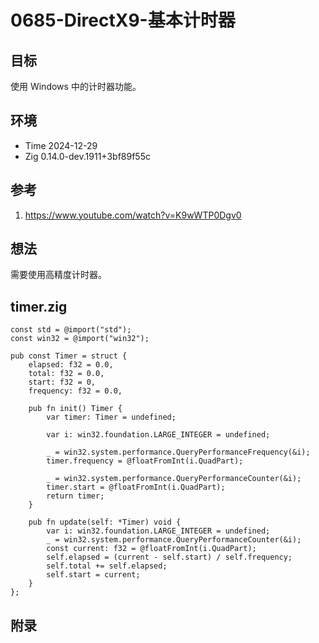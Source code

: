 # 0685-DirectX9-基本计时器

## 目标

使用 Windows 中的计时器功能。

## 环境

- Time 2024-12-29
- Zig 0.14.0-dev.1911+3bf89f55c

## 参考

1. <https://www.youtube.com/watch?v=K9wWTP0Dgv0>

## 想法

需要使用高精度计时器。

## timer.zig

```zig
const std = @import("std");
const win32 = @import("win32");

pub const Timer = struct {
    elapsed: f32 = 0.0,
    total: f32 = 0.0,
    start: f32 = 0,
    frequency: f32 = 0.0,

    pub fn init() Timer {
        var timer: Timer = undefined;

        var i: win32.foundation.LARGE_INTEGER = undefined;

        _ = win32.system.performance.QueryPerformanceFrequency(&i);
        timer.frequency = @floatFromInt(i.QuadPart);

        _ = win32.system.performance.QueryPerformanceCounter(&i);
        timer.start = @floatFromInt(i.QuadPart);
        return timer;
    }

    pub fn update(self: *Timer) void {
        var i: win32.foundation.LARGE_INTEGER = undefined;
        _ = win32.system.performance.QueryPerformanceCounter(&i);
        const current: f32 = @floatFromInt(i.QuadPart);
        self.elapsed = (current - self.start) / self.frequency;
        self.total += self.elapsed;
        self.start = current;
    }
};
```

## 附录
